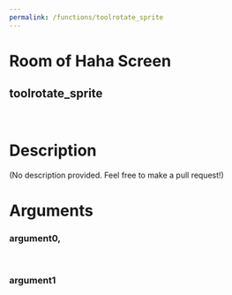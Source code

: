 ```yaml
---
permalink: /functions/toolrotate_sprite
---
```

# Room of Haha Screen  
## toolrotate_sprite  
&nbsp;  
# Description  
(No description provided. Feel free to make a pull request!) 
&nbsp;  
# Arguments
### argument0, 

&nbsp;  
### argument1

&nbsp;  


